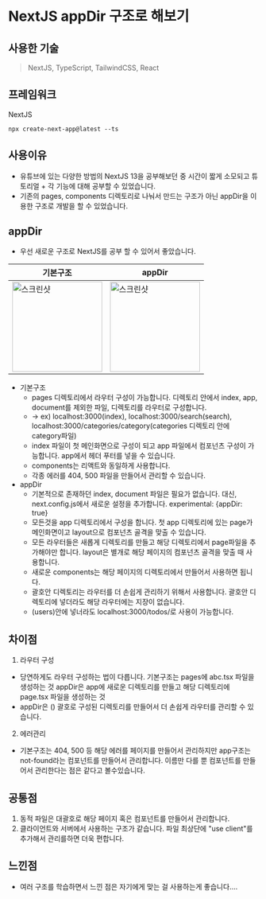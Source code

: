 # NextJS appDir 구조로 해보기

## 사용한 기술
> NextJS, TypeScript, TailwindCSS, React

## 프레임워크
NextJS
```
npx create-next-app@latest --ts
```

## 사용이유
- 유튜브에 있는 다양한 방법의 NextJS 13을 공부해보던 중 시간이 짧게 소모되고 튜토리얼 + 각 기능에 대해 공부할 수 있었습니다.
- 기존의 pages, components 디렉토리로 나눠서 만드는 구조가 아닌 appDir을 이용한 구조로 개발을 할 수 있었습니다.

## appDir
- 우선 새로운 구조로 NextJS를 공부 할 수 있어서 좋았습니다.

|기본구조|appDir|
|----|------|
|<img width="181" alt="스크린샷" src="https://user-images.githubusercontent.com/97148877/230008431-a639bdfb-5c1a-41c1-afab-c0feb5a0409a.png" />|<img width="181" alt="스크린샷" src="https://user-images.githubusercontent.com/97148877/230008493-323a4348-4591-462e-b979-3ac2e9bef309.png" />|

- 기본구조
  - pages 디렉토리에서 라우터 구성이 가능합니다. 디렉토리 안에서 index, app, document를 제외한 파일, 디렉토리를 라우터로 구성합니다.
  - -> ex) localhost:3000(index), localhost:3000/search(search), localhost:3000/categories/category(categories 디렉토리 안에 category파일)
  - index 파일이 첫 메인화면으로 구성이 되고 app 파일에서 컴포넌츠 구성이 가능합니다. app에서 헤더 푸터를 넣을 수 있습니다.
  - components는 리액트와 동일하게 사용합니다.
  - 각종 에러를 404, 500 파일을 만들어서 관리할 수 있습니다.
- appDir
  - 기본적으로 존재하던 index, document 파일은 필요가 없습니다. 대신, next.config.js에서 새로운 설정을 추가합니다. experimental: {appDir: true}
  - 모든것을 app 디렉토리에서 구성을 합니다. 첫 app 디렉토리에 있는 page가 메인화면이고 layout으로 컴포넌츠 골격을 맞출 수 있습니다.
  - 모든 라우터들은 새롭게 디렉토리를 만들고 해당 디렉토리에서 page파일을 추가해야만 합니다. layout은 별개로 해당 페이지의 컴포넌츠 골격을 맞출 때 사용합니다.
  - 새로운 components는 해당 페이지의 디렉토리에서 만들어서 사용하면 됩니다.
  - 괄호안 디렉토리는 라우터를 더 손쉽게 관리하기 위해서 사용합니다. 괄호안 디렉토리에 넣더라도 해당 라우터에는 지장이 없습니다.
  - (users)안에 넣너라도 localhost:3000/todos/로 사용이 가능합니다.

## 차이점
1. 라우터 구성
  - 당연하게도 라우터 구성하는 법이 다릅니다. 기본구조는 pages에 abc.tsx 파일을 생성하는 것 appDir은 app에 새로운 디렉토리를 만들고 해당 디렉토리에 page.tsx 파일을 생성하는 것
  - appDir은 () 괄호로 구성된 디렉토리를 만들어서 더 손쉽게 라우터를 관리할 수 있습니다.
2. 에러관리
  - 기본구조는 404, 500 등 해당 에러를 페이지를 만들어서 관리하지만 app구조는 not-found라는 컴포넌트를 만들어서 관리합니다. 이름만 다를 뿐 컴포넌트를 만들어서 관리한다는 점은 같다고 볼수있습니다.

## 공통점
1. 동적 파일은 대괄호로 해당 페이지 혹은 컴포넌트를 만들어서 관리합니다.
2. 클라이언트와 서버에서 사용하는 구조가 같습니다. 파일 최상단에 "use client"를 추가해서 관리를하면 더욱 편합니다.

## 느낀점
- 여러 구조를 학습하면서 느낀 점은 자기에게 맞는 걸 사용하는게 좋습니다....
